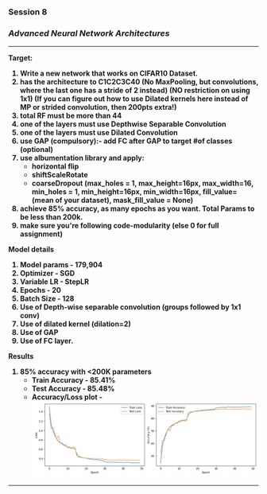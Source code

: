<h3><b> Session 8 </h3>

<h3><i><b>Advanced Neural Network Architectures</b></i></h2>


---


**Target:**
1. Write a new network that works on CIFAR10 Dataset.
2. has the architecture to C1C2C3C40 (No MaxPooling, but convolutions, where the last one has a stride of 2 instead) (NO restriction on using 1x1) (If you can figure out how to use Dilated kernels here instead of MP or strided convolution, then 200pts extra!)
3. total RF must be more than 44
4. one of the layers must use Depthwise Separable Convolution
5. one of the layers must use Dilated Convolution
6. use GAP (compulsory):- add FC after GAP to target #of classes (optional)
7. use albumentation library and apply:
    - horizontal flip
    - shiftScaleRotate
    - coarseDropout (max_holes = 1, max_height=16px, max_width=16, min_holes = 1, min_height=16px, min_width=16px, fill_value=(mean of your dataset), mask_fill_value = None)
8. achieve 85% accuracy, as many epochs as you want. Total Params to be less than 200k.
9. make sure you're following code-modularity (else 0 for full assignment) 

**Model details**
1. Model params - 179,904
2. Optimizer - SGD
3. Variable LR - StepLR
4. Epochs - 20
5. Batch Size - 128
6. Use of Depth-wise separable convolution (groups followed by 1x1 conv)
7. Use of dilated kernel (dilation=2)
8. Use of GAP
9. Use of FC layer.

**Results**
1. 85% accuracy with <200K parameters  
    - Train Accuracy - 85.41%
    - Test Accuracy - 85.48%
    - Accuracy/Loss plot - ![kkdm](./training_history.png)

---
